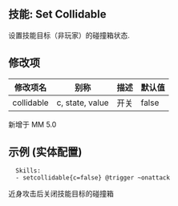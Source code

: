 技能: Set Collidable
--------------------------

设置技能目标（非玩家）的碰撞箱状态.

修改项
----------

| 修改项名 | 别称    | 描述                                                                                                    | 默认值 |
|-----------|------------|----------------------------------------------------------------------------------------------------------------|---------------|
| collidable  | c, state, value | 开关 | false       |

新增于 MM 5.0

示例 (实体配置)
--------

      Skills:
      - setcollidable{c=false} @trigger ~onattack

近身攻击后关闭技能目标的碰撞箱
